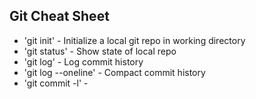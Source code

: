 ## Git Cheat Sheet

* 'git init' - Initialize a local git repo in working directory
* 'git status' - Show state of local repo
* 'git log' - Log commit history
* 'git log --oneline' - Compact commit history
* 'git commit -l' -
